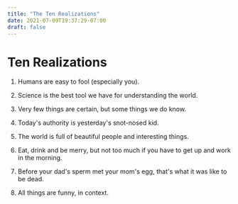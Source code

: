 ```yaml
---
title: "The Ten Realizations"
date: 2021-07-09T19:37:29-07:00
draft: false
---
```



# Ten Realizations

1. Humans are easy to fool (especially you).

1. Science is the best tool we have for understanding the world.

1. Very few things are certain, but some things we do know.

1. Today's authority is yesterday's snot-nosed kid.

1. The world is full of beautiful people and interesting things.

1. Eat, drink and be merry, but not too much if you have to get up
and work in the morning.

1. Before your dad's sperm met your mom's egg, that's what it was like to be dead.

1. All things are funny, in context.



<!--
1. The person who thinks can't be fooled is the easiest person to
fool.

1. The best answer is usually: I don't know &mdash; but maybe we can
find out.

-->


